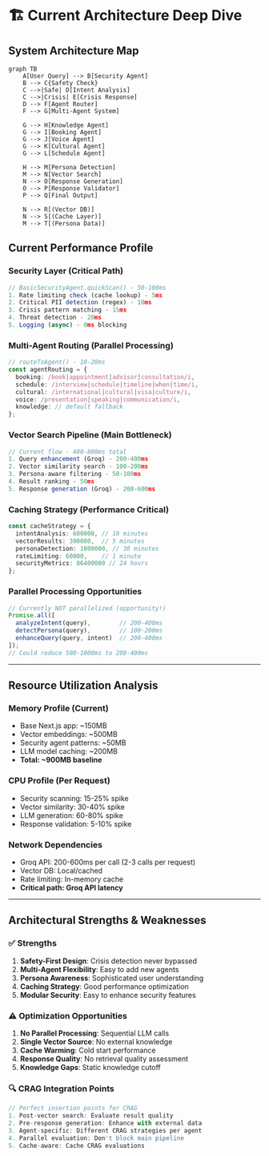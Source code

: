 # 🏗️ Current Architecture Deep Dive

## System Architecture Map

```mermaid
graph TB
    A[User Query] --> B[Security Agent]
    B --> C{Safety Check}
    C -->|Safe| D[Intent Analysis]
    C -->|Crisis| E[Crisis Response]
    D --> F[Agent Router]
    F --> G[Multi-Agent System]
    
    G --> H[Knowledge Agent]
    G --> I[Booking Agent] 
    G --> J[Voice Agent]
    G --> K[Cultural Agent]
    G --> L[Schedule Agent]
    
    H --> M[Persona Detection]
    M --> N[Vector Search]
    N --> O[Response Generation]
    O --> P[Response Validator]
    P --> Q[Final Output]
    
    N --> R[(Vector DB)]
    N --> S[(Cache Layer)]
    M --> T[(Persona Data)]
```

## Current Performance Profile

### **Security Layer** (Critical Path)
```typescript
// BasicSecurityAgent.quickScan() - 50-100ms
1. Rate limiting check (cache lookup) - 5ms
2. Critical PII detection (regex) - 10ms  
3. Crisis pattern matching - 15ms
4. Threat detection - 20ms
5. Logging (async) - 0ms blocking
```

### **Multi-Agent Routing** (Parallel Processing)
```typescript
// routeToAgent() - 10-20ms
const agentRouting = {
  booking: /book|appointment|advisor|consultation/i,
  schedule: /interview|schedule|timeline|when|time/i,
  cultural: /international|cultural|visa|culture/i,
  voice: /presentation|speaking|communication/i,
  knowledge: // default fallback
};
```

### **Vector Search Pipeline** (Main Bottleneck)
```typescript
// Current flow - 400-800ms total
1. Query enhancement (Groq) - 200-400ms
2. Vector similarity search - 100-200ms
3. Persona-aware filtering - 50-100ms
4. Result ranking - 50ms
5. Response generation (Groq) - 200-600ms
```

### **Caching Strategy** (Performance Critical)
```typescript
const cacheStrategy = {
  intentAnalysis: 600000, // 10 minutes
  vectorResults: 300000,  // 5 minutes  
  personaDetection: 1800000, // 30 minutes
  rateLimiting: 60000,    // 1 minute
  securityMetrics: 86400000 // 24 hours
};
```

### **Parallel Processing Opportunities**
```typescript
// Currently NOT parallelized (opportunity!)
Promise.all([
  analyzeIntent(query),        // 200-400ms
  detectPersona(query),        // 100-200ms
  enhanceQuery(query, intent)  // 200-400ms
]);
// Could reduce 500-1000ms to 200-400ms
```

---

## Resource Utilization Analysis

### **Memory Profile** (Current)
- Base Next.js app: ~150MB  
- Vector embeddings: ~500MB
- Security agent patterns: ~50MB
- LLM model caching: ~200MB
- **Total: ~900MB baseline**

### **CPU Profile** (Per Request)
- Security scanning: 15-25% spike
- Vector similarity: 30-40% spike  
- LLM generation: 60-80% spike
- Response validation: 5-10% spike

### **Network Dependencies**
- Groq API: 200-600ms per call (2-3 calls per request)
- Vector DB: Local/cached
- Rate limiting: In-memory cache
- **Critical path: Groq API latency**

---

## Architectural Strengths & Weaknesses

### ✅ **Strengths**
1. **Safety-First Design**: Crisis detection never bypassed
2. **Multi-Agent Flexibility**: Easy to add new agents
3. **Persona Awareness**: Sophisticated user understanding
4. **Caching Strategy**: Good performance optimization
5. **Modular Security**: Easy to enhance security features

### ⚠️ **Optimization Opportunities**
1. **No Parallel Processing**: Sequential LLM calls
2. **Single Vector Source**: No external knowledge
3. **Cache Warming**: Cold start performance
4. **Response Quality**: No retrieval quality assessment
5. **Knowledge Gaps**: Static knowledge cutoff

### 🔍 **CRAG Integration Points**
```typescript
// Perfect insertion points for CRAG
1. Post-vector search: Evaluate result quality
2. Pre-response generation: Enhance with external data  
3. Agent-specific: Different CRAG strategies per agent
4. Parallel evaluation: Don't block main pipeline
5. Cache-aware: Cache CRAG evaluations
```